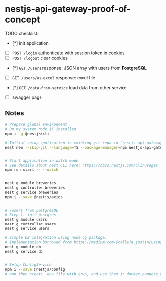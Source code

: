 # nestjs-api-gateway-proof-of-concept

TODO checklist:

-   [*] init application
-   [ ] `POST /login` authenticate with session token in cookies
-   [ ] `POST /logout` clear cookies
-   [*] `GET /users` response: JSON array with users from **PostgreSQL**
-   [ ] `GET /users/as-excel` response: excel file
-   [*] `GET /data-from-service` load data from other service
-   [ ] swagger page

## Notes

```bash
# Prepare global environment
# On my system node 16 installed
npm i -g @nestjs/cli

# Initial setup application in existing git repo in "nestjs-api-gateway-proof-of-concept" folder
nest new --skip-git --language=TS --package-manager=npm nestjs-api-gateway-proof-of-concept


# Start application in watch mode
# See details about nest CLI here: https://docs.nestjs.com/cli/usages
npm run start -- --watch


nest g module breweries
nest g controller breweries
nest g service breweries
npm i --save @nestjs/axios


# /users from postgreSQL
# Step 1. init postgres
nest g module users
nest g controller users
nest g service users

# Simple DB integration using node pg package.
# Implementation borrowed from https://medium.com/@calleja.justin/using-plain-pg-with-nest-js-617ec32ec2c4
nest g module db
nest g service db


# Setup ConfigService
npm i --save @nestjs/config
# and then create .env file with envs, and use them in docker-compose.yml and ConfigService in nestjs app
```
